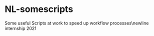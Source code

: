 # NL-somescripts

Some useful Scripts at work to speed up workflow processes\newline
internship 2021
